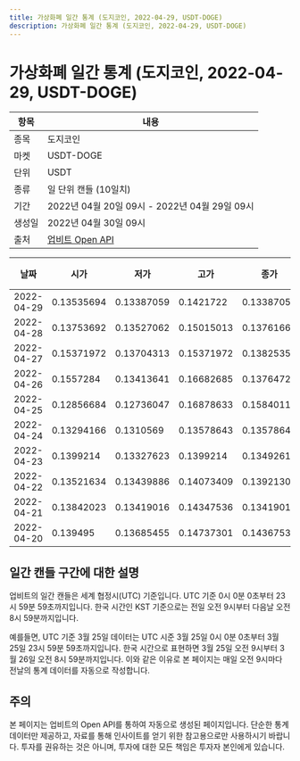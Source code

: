 ```yaml
---
title: 가상화폐 일간 통계 (도지코인, 2022-04-29, USDT-DOGE)
description: 가상화폐 일간 통계 (도지코인, 2022-04-29, USDT-DOGE)
---
```



가상화폐 일간 통계 (도지코인, 2022-04-29, USDT-DOGE)
===

|항목|내용|
|--|--|
|종목|도지코인|
|마켓|USDT-DOGE|
|단위|USDT|
|종류|일 단위 캔들 (10일치)|
|기간|2022년 04월 20일 09시 - 2022년 04월 29일 09시|
|생성일|2022년 04월 30일 09시|
|출처|[업비트 Open API](https://docs.upbit.com)|


|날짜|시가|저가|고가|종가|비고|
|--|--|--|--|--|--|
|2022-04-29|0.13535694|0.13387059|0.1421722|0.13387059|    |
|2022-04-28|0.13753692|0.13527062|0.15015013|0.13761665|    |
|2022-04-27|0.15371972|0.13704313|0.15371972|0.1382535|    |
|2022-04-26|0.1557284|0.13413641|0.16682685|0.1376472|    |
|2022-04-25|0.12856684|0.12736047|0.16878633|0.15840117|    |
|2022-04-24|0.13294166|0.1310569|0.13578643|0.13578643|    |
|2022-04-23|0.1399214|0.13327623|0.1399214|0.1349261|    |
|2022-04-22|0.13521634|0.13439886|0.14073409|0.13921302|    |
|2022-04-21|0.13842023|0.13419016|0.14347536|0.13419016|    |
|2022-04-20|0.139495|0.13685455|0.14737301|0.14367537|    |


일간 캔들 구간에 대한 설명
---


업비트의 일간 캔들은 세계 협정시(UTC) 기준입니다. 
UTC 기준 0시 0분 0초부터 23시 59분 59초까지입니다. 
한국 시간인 KST 기준으로는 전일 오전 9시부터 다음날 오전 8시 59분까지입니다. 


예를들면, UTC 기준 3월 25일 데이터는 UTC 시준 3월 25일 0시 0분 0초부터 3월 25일 23시 59분 59초까지입니다. 
한국 시간으로 표현하면 3월 25일 오전 9시부터 3월 26일 오전 8시 59분까지입니다. 
이와 같은 이유로 본 페이지는 매일 오전 9시마다 전날의 통계 데이터를 자동으로 작성합니다. 


주의
---


본 페이지는 업비트의 Open API를 통하여 자동으로 생성된 페이지입니다. 
단순한 통계 데이터만 제공하고, 자료를 통해 인사이트를 얻기 위한 참고용으로만 사용하시기 바랍니다. 
투자를 권유하는 것은 아니며, 투자에 대한 모든 책임은 투자자 본인에게 있습니다. 
